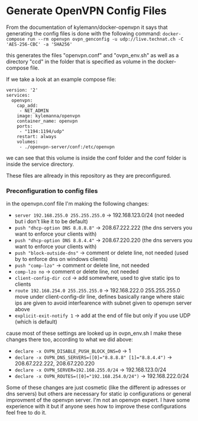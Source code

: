 # Generate OpenVPN Config Files
From the documentation of kylemann/docker-openvpn it says that generating the config files is done with the following command:
`docker-compose run --rm openvpn ovpn_genconfig -u udp://live.technat.ch -C 'AES-256-CBC' -a 'SHA256'`

this generates the files "openvpn.conf" and "ovpn_env.sh" as well as a directory "ccd" in the folder that is specified as volume in the docker-compose file.

If we take a look at an example compose file:

```
version: '2'
services:
  openvpn:
    cap_add:
     - NET_ADMIN
    image: kylemanna/openvpn
    container_name: openvpn
    ports:
     - "1194:1194/udp"
    restart: always
    volumes:
     - ./openvpn-server/conf:/etc/openvpn
```
we can see that this volume is inside the conf folder and the conf folder is inside the service directory.

These files are allready in this repository as they are preconfigured.

### Preconfiguration to config files
in the openvpn.conf file I'm making the following changes:
- `server 192.168.255.0 255.255.255.0` -> 192.168.123.0/24 (not needed but i don't like it to be default)
- `push "dhcp-option DNS 8.8.8.8"` -> 208.67.222.222 (the dns servers you want to enforce your clients with)
- `push "dhcp-option DNS 8.8.4.4"` -> 208.67.220.220 (the dns servers you want to enforce your clients with)
- `push "block-outside-dns"` -> comment or delete line, not needed (used by to enforce dns on windows clients)
- `push "comp-lzo"` -> comment or delete line, not needed
- `comp-lzo no` -> comment or delete line, not needed
- `client-config-dir ccd` -> add somewhere, used to give static ips to clients
- `route 192.168.254.0 255.255.255.0` -> 192.168.222.0 255.255.255.0 move under client-config-dir line, defines basically range where staic ips are given to avoid interfearence with subnet given to openvpn server above
- `explicit-exit-notify 1` -> add at the end of file but only if you use UDP (which is default)

cause most of these settings are looked up in ovpn_env.sh I make these changes there too, according to what we did above:
- `declare -x OVPN_DISABLE_PUSH_BLOCK_DNS=0` -> 1
- `declare -x OVPN_DNS_SERVERS=([0]="8.8.8.8" [1]="8.8.4.4")` -> 208.67.222.222, 208.67.220.220
- `declare -x OVPN_SERVER=192.168.255.0/24` -> 192.168.123.0/24
- `declare -x OVPN_ROUTES=([0]="192.168.254.0/24")` -> 192.168.222.0/24

Some of these changes are just cosmetic (like the different ip adresses or dns servers) but others are necessary for static ip configurations or general improvment of the openvpn server.
I'm not an openvpn expert. I have some experience with it but if anyone sees how to improve these configurations feel free to do it.
